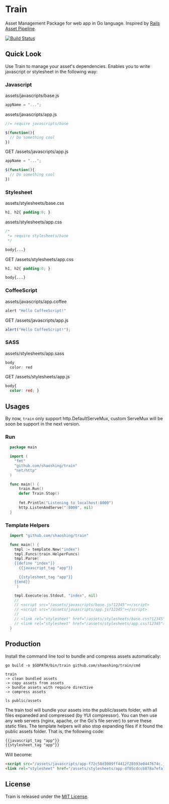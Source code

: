 # Train

Asset Management Package for web app in Go language. Inspired by [Rails Asset Pipeline](http://guides.rubyonrails.org/asset_pipeline.html).

[![Build Status](https://travis-ci.org/shaoshing/train.png?branch=master)](https://travis-ci.org/shaoshing/train)

## Quick Look

Use Train to manage your asset's dependencies. Enables you to write javascript or stylesheet in the following way:

### Javascript

assets/javascripts/base.js
```js
appName = "...";
```

assets/javascripts/app.js
```js
//= require javascripts/base

$(function(){
  // Do something cool
})
```

GET /assets/javascripts/app.js

```js
appName = "...";

$(function(){
  // Do something cool
})
```

### Stylesheet

assets/stylesheets/base.css

```css
h1, h2{ padding:0; }
```

assets/stylesheets/app.css
```css
/*
 *= require stylesheets/base
 */

body{...}
```

GET /assets/stylesheets/app.css
```css
h1, h2{ padding:0; }

body{...}
```

### CoffeeScript

assets/javascripts/app.coffee

```coffee
alert "Hello CoffeeScript!"
```

GET /assets/javascripts/app.js

```js
alert("Hello CoffeeScript!");
```

### SASS

assets/stylesheets/app.sass

```css
body
  color: red
```

GET /assets/stylesheets/app.js

```css
body{
  color: red; }
```

## Usages

By now, `train` only support http.DefaultServeMux, custom ServeMux will be soon be support in the next version.

### Run

```go
  package main

  import (
    "fmt"
    "github.com/shaoshing/train"
    "net/http"
  )

  func main() {
      train.Run()
      defer Train.Stop()
      
      fmt.Println("Listening to localhost:8000")
      http.ListenAndServe(":8000", nil)
  }
```

### Template Helpers

```go
  import "github.com/shaoshing/train"

  func main() {
    tmpl := template.New("index")
    tmpl.Funcs(train.HelperFuncs)
    tmpl.Parse(`
    {{define "index"}}
      {{javascript_tag "app"}}

      {{stylesheet_tag "app"}}
    {{end}}
    `)

    tmpl.Execute(os.Stdout, "index", nil)
    //
    // <script src="/assets/javascripts/base.js?12345"></script>
    // <script src="/assets/javascripts/app.js?12345"></script>
    //
    // <link rel="stylesheet" href="/assets/stylesheets/base.css?12345">
    // <link rel="stylesheet" href="/assets/stylesheets/app.css?12345">
  }
```

## Production

Install the command line tool to bundle and compress assets automatically:

```shell
go build -o $GOPATH/bin/train github.com/shaoshing/train/cmd

train
-> clean bundled assets
-> copy assets from assets
-> bundle assets with require directive
-> compress assets

ls public/assets
```

The train tool will bundle your assets into the public/assets folder, with all files expaneded and compressed (by YUI compressor).
You can then use any web servers (nginx, apache, or the Go's file server) to serve these static files.
The template helpers will also stop expanding files if it found the public assets folder. That is, the following code:

```html
{{javascript_tag "app"}}
{{stylesheet_tag "app"}}
```

Will become:

```html
<script src="/assets/javascripts/app-f72c58d3009ff4412f20393e0447674c.js"></script>
<link rel="stylesheet" href="/assets/stylesheets/app-df05cdccb878a7efa14a98ea2e34e894.css">
```


## License

Train is released under the [MIT License](http://www.opensource.org/licenses/MIT).
